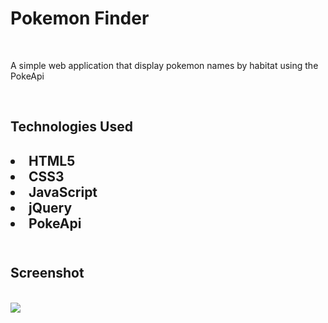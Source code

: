 <h1>Pokemon Finder</h1>
<br>
<p>A simple web application that display pokemon names by habitat using the PokeApi</p>
<br>
<h2>Technologies Used<h2>
    <li>HTML5</li>
    <li>CSS3</li>
    <li>JavaScript</li>
    <li>jQuery</li>
    <li>PokeApi</li>
<br>
<h2>Screenshot</h2>
<br>
<img src="(https://i.postimg.cc/nLk9CFXp/Screen-Shot-2021-12-16-at-3-29-22-PM.png)](https://postimg.cc/gwx27PyT)">